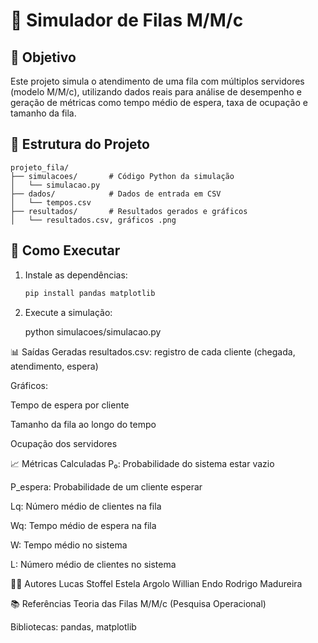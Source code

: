 # 🧪 Simulador de Filas M/M/c

## 🎯 Objetivo
Este projeto simula o atendimento de uma fila com múltiplos servidores (modelo M/M/c), utilizando dados reais para análise de desempenho e geração de métricas como tempo médio de espera, taxa de ocupação e tamanho da fila.

## 📂 Estrutura do Projeto

```text
projeto_fila/
├── simulacoes/       # Código Python da simulação
│   └── simulacao.py
├── dados/            # Dados de entrada em CSV
│   └── tempos.csv
├── resultados/       # Resultados gerados e gráficos
│   └── resultados.csv, gráficos .png
```

## 🚀 Como Executar

1. Instale as dependências:
   ```bash
   pip install pandas matplotlib

2. Execute a simulação:

   python simulacoes/simulacao.py

📊 Saídas Geradas
resultados.csv: registro de cada cliente (chegada, atendimento, espera)

Gráficos:

Tempo de espera por cliente

Tamanho da fila ao longo do tempo

Ocupação dos servidores

📈 Métricas Calculadas
P₀: Probabilidade do sistema estar vazio

P_espera: Probabilidade de um cliente esperar

Lq: Número médio de clientes na fila

Wq: Tempo médio de espera na fila

W: Tempo médio no sistema

L: Número médio de clientes no sistema

👨‍💻 Autores
Lucas Stoffel
Estela Argolo
Willian Endo
Rodrigo Madureira

📚 Referências
Teoria das Filas M/M/c (Pesquisa Operacional)

Bibliotecas: pandas, matplotlib
